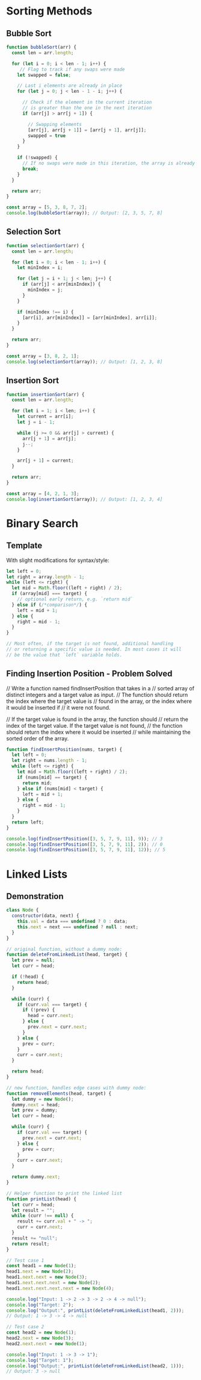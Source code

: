 # Sorting Methods

## Bubble Sort

```javascript
function bubbleSort(arr) {
  const len = arr.length;

  for (let i = 0; i < len - 1; i++) {
     // Flag to track if any swaps were made
    let swapped = false;

    // Last i elements are already in place
    for (let j = 0; j < len - 1 - i; j++) {

      // Check if the element in the current iteration
      // is greater than the one in the next iteration
      if (arr[j] > arr[j + 1]) {

        // Swapping elements
        [arr[j], arr[j + 1]] = [arr[j + 1], arr[j]];
        swapped = true
      }
    }

    if (!swapped) {
      // If no swaps were made in this iteration, the array is already sorted
      break;
    }
  }

  return arr;
}

const array = [5, 3, 8, 7, 2];
console.log(bubbleSort(array)); // Output: [2, 3, 5, 7, 8]
```

## Selection Sort

```javascript
function selectionSort(arr) {
  const len = arr.length;

  for (let i = 0; i < len - 1; i++) {
    let minIndex = i;

    for (let j = i + 1; j < len; j++) {
      if (arr[j] < arr[minIndex]) {
        minIndex = j;
      }
    }

    if (minIndex !== i) {
      [arr[i], arr[minIndex]] = [arr[minIndex], arr[i]];
    }
  }

  return arr;
}

const array = [3, 8, 2, 1];
console.log(selectionSort(array)); // Output: [1, 2, 3, 8]
```

## Insertion Sort

```javascript
function insertionSort(arr) {
  const len = arr.length;

  for (let i = 1; i < len; i++) {
    let current = arr[i];
    let j = i - 1;

    while (j >= 0 && arr[j] > current) {
      arr[j + 1] = arr[j];
      j--;
    }

    arr[j + 1] = current;
  }

  return arr;
}

const array = [4, 2, 1, 3];
console.log(insertionSort(array)); // Output: [1, 2, 3, 4]
```

# Binary Search

## Template

With slight modifications for syntax/style:

```javascript
let left = 0;
let right = array.length - 1;
while (left <= right) {
  let mid = Math.floor((left + right) / 2);
  if (array[mid] === target) {
    // optional early return, e.g. `return mid`
  } else if (/*comparison*/) {
    left = mid + 1;
  } else {
    right = mid - 1;
  }
}

// Most often, if the target is not found, additional handling
// or returning a specific value is needed. In most cases it will
// be the value that `left` variable holds.
```

## Finding Insertion Position - Problem Solved

// Write a function named findInsertPosition that takes in a
// sorted array of distinct integers and a target value as input.
// The function should return the index where the target value is
// found in the array, or the index where it would be inserted if
// it were not found.

// If the target value is found in the array, the function should
// return the index of the target value. If the target value is not found,
// the function should return the index where it would be inserted
// while maintaining the sorted order of the array.

```javascript
function findInsertPosition(nums, target) {
  let left = 0;
  let right = nums.length - 1;
  while (left <= right) {
    let mid = Math.floor((left + right) / 2);
    if (nums[mid] == target) {
      return mid;
    } else if (nums[mid] < target) {
      left = mid + 1;
    } else {
      right = mid - 1;
    }
  }
  return left;
}

console.log(findInsertPosition([3, 5, 7, 9, 11], 9)); // 3
console.log(findInsertPosition([3, 5, 7, 9, 11], 2)); // 0
console.log(findInsertPosition([3, 5, 7, 9, 11], 12)); // 5
```

# Linked Lists

## Demonstration

```javascript
class Node {
  constructor(data, next) {
    this.val = data === undefined ? 0 : data;
    this.next = next === undefined ? null : next;
  }
}

// original function, without a dummy node:
function deleteFromLinkedList(head, target) {
  let prev = null;
  let curr = head;

  if (!head) {
    return head;
  }

  while (curr) {
    if (curr.val === target) {
      if (!prev) {
        head = curr.next;
      } else {
        prev.next = curr.next;
      }
    } else {
      prev = curr;
    }
    curr = curr.next;
  }

  return head;
}

// new function, handles edge cases with dummy node:
function removeElements(head, target) {
  let dummy = new Node();
  dummy.next = head;
  let prev = dummy;
  let curr = head;

  while (curr) {
    if (curr.val === target) {
      prev.next = curr.next;
    } else {
      prev = curr;
    }
    curr = curr.next;
  }

  return dummy.next;
}

// Helper function to print the linked list
function printList(head) {
  let curr = head;
  let result = "";
  while (curr !== null) {
    result += curr.val + " -> ";
    curr = curr.next;
  }
  result += "null";
  return result;
}

// Test case 1
const head1 = new Node(1);
head1.next = new Node(2);
head1.next.next = new Node(3);
head1.next.next.next = new Node(2);
head1.next.next.next.next = new Node(4);

console.log("Input: 1 -> 2 -> 3 -> 2 -> 4 -> null");
console.log("Target: 2");
console.log("Output:", printList(deleteFromLinkedList(head1, 2)));
// Output: 1 -> 3 -> 4 -> null

// Test case 2
const head2 = new Node(1);
head2.next = new Node(3);
head2.next.next = new Node(1);

console.log("Input: 1 -> 3 -> 1");
console.log("Target: 1");
console.log("Output:", printList(deleteFromLinkedList(head2, 1)));
// Output: 3 -> null
```